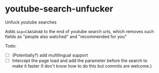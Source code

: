 # youtube-search-unfucker
Unfuck youtube searches

Adds `&sp=CAASAhAB` to the end of youtube search urls, which removes such fields as "people also watched" and "recommended for you"

Todo:
- [ ] (Potentially?) add multilingual support
- [ ] Intercept the page load and add the parameter before the search to make it faster (I don't know how to do this but commits are welcome.)
